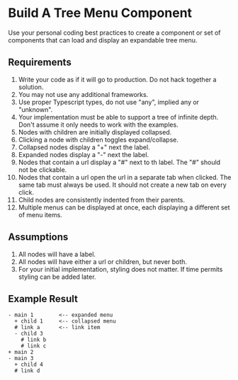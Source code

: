 # Build A Tree Menu Component

Use your personal coding best practices to create a component or set of components that
can load and display an expandable tree menu.

## Requirements 
1. Write your code as if it will go to production.  Do not hack together a solution.
2. You may not use any additional frameworks.
2. Use proper Typescript types, do not use "any", implied any or "unknown".
2. Your implementation must be able to support a tree of infinite depth.  Don't assume it only needs to work with the examples.
3. Nodes with children are initially displayed collapsed.
4. Clicking a node with children toggles expand/collapse.
2. Collapsed nodes display a "+" next the label.
3. Expanded nodes display a "-" next the label.
4. Nodes that contain a url display a "#" next to th label.  The "#" should not be clickable. 
4. Nodes that contain a url open the url in a separate tab when clicked. The same tab must always be used.  It should not create a new tab on every click.
5. Child nodes are consistently indented from their parents.
6. Multiple menus can be displayed at once, each displaying a different set of menu items.

## Assumptions
1. All nodes will have a label.
2. All nodes will have either a url or children, but never both.
3. For your initial implementation, styling does not matter.  If time permits styling can be added later.

## Example Result
```
- main 1        <-- expanded menu
  + child 1     <-- collapsed menu
  # link a      <-- link item
  - child 3
    # link b
    # link c
+ main 2
- main 3
  + child 4
  # link d
```
